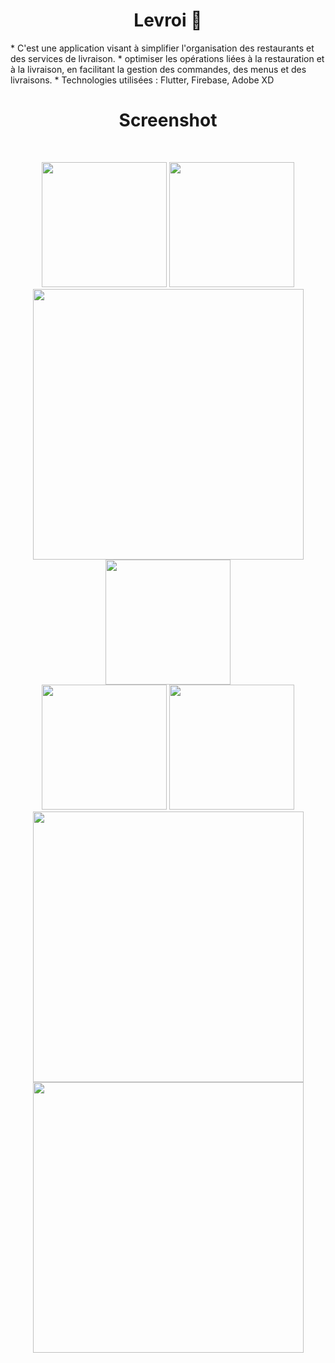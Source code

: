 <div id="top"></div>
<h1 align="center"> Levroi 📱 </h1>
* C'est une application visant à simplifier l'organisation des restaurants et des
services de livraison.
* optimiser les opérations liées à la restauration et à la livraison, en facilitant la gestion
des commandes, des menus et des livraisons.
* Technologies utilisées : Flutter, Firebase, Adobe XD

<br/>
<h1 align="center"> Screenshot </h1>
<br/>

<p align=center>
    <div align="center">
     <img  width = "200px" src ="https://user-images.githubusercontent.com/64777337/189550870-3d8c8070-9478-4b16-936a-9dcbbc120a11.png"/>
      <img  width = "200px" src="https://user-images.githubusercontent.com/64777337/189550893-05399ea2-6aff-4ff2-ba5e-19600a36b65c.png" />
      <img  height="433px" src="https://user-images.githubusercontent.com/64777337/189550900-126bc9a4-1668-4c19-a22f-3f073d4fb733.png"/>
      <img  width = "200px" src ="https://user-images.githubusercontent.com/64777337/189550916-641831bb-a48f-41df-8d78-ee723c903d7a.png"/>
      <br>
     <img  width = "200px" src ="https://user-images.githubusercontent.com/64777337/189550932-01274ad4-fbb4-479c-a0ed-a7a578f98191.png"/>
      <img  width = "200px" src="https://user-images.githubusercontent.com/64777337/189550945-f6d99f77-05ce-477a-9dc2-ece3d304cb70.png" />
      <img  height="433px" src="https://user-images.githubusercontent.com/64777337/189550961-cfd9cdd3-56eb-4f74-9096-00a5ac492881.png"/>
      <img  height="433px" src="https://user-images.githubusercontent.com/64777337/189550972-f78af942-936f-48dd-ab4b-552a0434a93f.png"/>
    </div>
</p>
